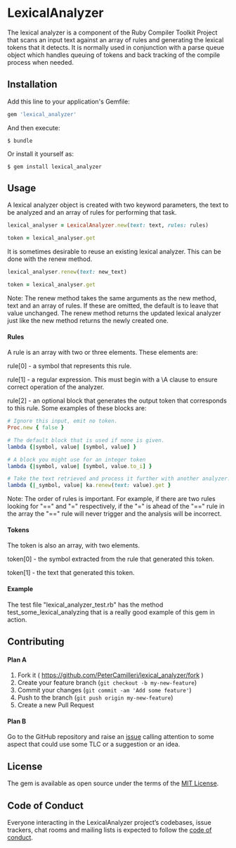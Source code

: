 # LexicalAnalyzer

The lexical analyzer is a component of the Ruby Compiler Toolkit Project that
scans an input text against an array of rules and generating the lexical
tokens that it detects. It is normally used in conjunction with a parse queue
object which handles queuing of tokens and back tracking of the compile process
when needed.

## Installation

Add this line to your application's Gemfile:

```ruby
gem 'lexical_analyzer'
```

And then execute:

    $ bundle

Or install it yourself as:

    $ gem install lexical_analyzer

## Usage

A lexical analyzer object is created with two keyword parameters, the text to
be analyzed and an array of rules for performing that task.

```ruby
lexical_analyser = LexicalAnalyzer.new(text: text, rules: rules)

token = lexical_analyser.get

```

It is sometimes desirable to reuse an existing lexical analyzer. This can be
done with the renew method.

```ruby
lexical_analyser.renew(text: new_text)

token = lexical_analyser.get

```

Note: The renew method takes the same arguments as the new method, text and an
array of rules. If these are omitted, the default is to leave that value
unchanged. The renew method returns the updated lexical analyzer just like the
new method returns the newly created one.

#### Rules

A rule is an array with two or three elements. These elements are:

rule[0] - a symbol that represents this rule.

rule[1] - a regular expression. This must begin with a \\A clause to ensure
correct operation of the analyzer.

rule[2] - an optional block that generates the output token that corresponds
to this rule. Some examples of these blocks are:

```ruby
# Ignore this input, emit no token.
Proc.new { false }

# The default block that is used if none is given.
lambda {|symbol, value| [symbol, value] }

# A block you might use for an integer token
lambda {|symbol, value| [symbol, value.to_i] }

# Take the text retrieved and process it further with another analyzer.
lambda {|_symbol, value| ka.renew(text: value).get }

```

Note: The order of rules is important. For example, if there are two rules
looking for "==" and "=" respectively, if the "=" is ahead of the "==" rule
in the array the "==" rule will never trigger and the analysis will be
incorrect.

#### Tokens

The token is also an array, with two elements.

token[0] - the symbol extracted from the rule that generated this token.

token[1] - the text that generated this token.


#### Example

The test file "lexical_analyzer_test.rb" has the method
test_some_lexical_analyzing that is a really good example of this gem in
action.

## Contributing

#### Plan A

1. Fork it ( https://github.com/PeterCamilleri/lexical_analyzer/fork )
2. Create your feature branch (`git checkout -b my-new-feature`)
3. Commit your changes (`git commit -am 'Add some feature'`)
4. Push to the branch (`git push origin my-new-feature`)
5. Create a new Pull Request

#### Plan B

Go to the GitHub repository and raise an
[issue](https://github.com/PeterCamilleri/lexical_analyzer/issues)
 calling attention to some
aspect that could use some TLC or a suggestion or an idea.

## License

The gem is available as open source under the terms of the
[MIT License](./LICENSE.txt).

## Code of Conduct

Everyone interacting in the LexicalAnalyzer project’s codebases, issue
trackers, chat rooms and mailing lists is expected to follow the
[code of conduct](./CODE_OF_CONDUCT.md).
